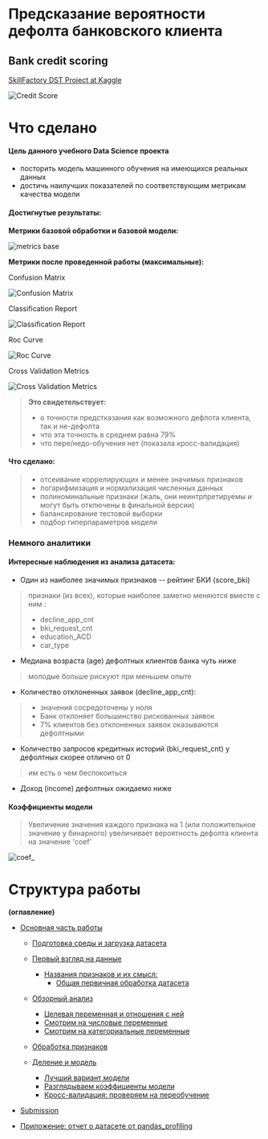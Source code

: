 Предсказание вероятности дефолта банковского клиента
====================================================
## Bank credit scoring

[SkillFactory DST Project at Kaggle](https://www.kaggle.com/andreikukunov/baseline-v1-sf-scoring-ak)

![Credit Score](images/Credit-Score.jpg)
# Что сделано
#### Цель данного учебного Data Science проекта
 * посторить модель машинного обучения на имеющихся реальных данных
 * достичь наилучших показателей по соответствующим метрикам качества модели

#### Достигнутые результаты:

**Метрики базовой обработки и базовой модели:**

![metrics base](images/metrics-base.png)



**Метрики после проведенной работы (максимальные):**

Confusion Matrix

![Confusion Matrix](images/Confusion-Matrix.png)

Classification Report

![Classification Report](images/Classification-Report.png)

Roc Curve

![Roc Curve](images/Roc-Curve.png)

Cross Validation Metrics

![Cross Validation Metrics](images/Cross-Validation-Metrics.png)


> **Это свидетельствует:**
> * о точности предстказания как возможного дефлота клиента, так и не-дефолта
> * что эта точность в среднем равна 79%
> * что пере/недо-обучения нет (показала кросс-валидация)


#### Что сделано:
> * отсеивание коррелирующих и менее значимых признаков
> * логарифмизация и нормализация численных данных
> * полиноминальные признаки (жаль, они неинтрпретируемы и могут быть отключены в финальной версии)
> * балансирование тестовой выборки
> * подбор гиперпараметров модели
### Немного аналитики
#### Интересные наблюдения из анализа датасета:
  * Один из наиболее значимых признаков -- рейтинг БКИ (score_bki)
> признаки (из всех), которые наиболее заметно меняются вместе с ним : 
> * decline_app_cnt 
> * bki_request_cnt
> * education_ACD
> * car_type
 
* Медиана возраста (age) дефолтных клиентов банка чуть ниже
 > молодые больше рискуют при меньшем опыте

* Количество отклоненных заявок (decline_app_cnt): 
 >  * значения сосредоточены у ноля
 >  * Банк отклоняет большинство рискованных заявок
 >  * 7% клиентов без отклоненных заявок оказываются дефолтными
 
* Количество запросов кредитных историй (bki_request_cnt) у дефолтных скорее отлично от 0
 > им есть о чем беспокоиться
 
* Доход (income) дефолтных ожидаемо ниже
 
 
#### Коэффициенты модели

> Увеличение значения каждого признака на 1 (или положительное значение у бинарного) увеличивает вероятность дефолта клиента на значение 'coef'

![coef_](images/coef_.jpg)



Структура работы
=================
**(оглавление)**

- [Основная часть работы](#Основная-часть-работы)
    + [Подготовка среды и загрузка датасета](#Подготовка-среды-и-загрузка-датасета)

  * [Первый взгляд на данные](#Первый-взгляд-на-данные)
    + [Названия признаков и их смысл:](#Названия-признаков-и-их-смысл:)
      - [Общая первичная обработка датасета](#Общая-первичная-обработка-датасета)

  * [Обзорный анализ](#Обзорный-анализ)
    + [Целевая переменная и отношения с ней](#Целевая-переменная-и-отношения-с-ней)
    + [Смотрим на числовые переменные](#Смотрим-на-числовые-переменные)
    + [Смотрим на категориальные переменные](#Смотрим-на-категориальные-переменные)

  * [Обработка признаков](#Обработка-признаков)

  * [Деление и модель](#Деление-и-модель)
    + [Лучший вариант модели](#Лучший-вариант-модели)
    + [Разглядываем коэффициенты модели](#Разглядываем-коэффициенты-модели)
    + [Кросс-валидация: проверяем на переобучение](#Кросс-валидация:-проверяем-на-переобучение)


	
- [Submission](#submission)

- [Приложение: отчет о датасете от pandas_profiling](#Приложение:-pandas_profiling)